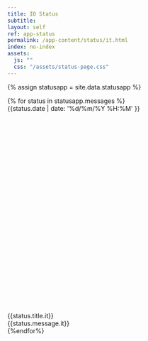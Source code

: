 ```yaml
---
title: IO Status
subtitle:
layout: self
ref: app-status
permalink: /app-content/status/it.html
index: no-index
assets:
  js: ""
  css: "/assets/status-page.css"
---
```


{% assign statusapp = site.data.statusapp %}

<div class="statuslist">
  {% for status in statusapp.messages  %}
  <div class="statuslist__item status-{{status.level}}">
    <div class="statuslist__date">{{status.date | date: '%d/%m/%Y %H:%M' }}</div>
    <div class="statuslist__titlewrap">
      <svg class="icon critical"><use xlink:href="/assets/svg/sprite.svg#it-warning-circle"></use></svg>
      <svg class="icon warning"><use xlink:href="/assets/svg/sprite.svg#it-info-circle"></use></svg>
      <svg class="icon normal"><use xlink:href="/assets/svg/sprite.svg#it-check-circle"></use></svg>
      <div class="statuslist__title">{{status.title.it}}</div>
    </div>
    <div class="statuslist__text">{{status.message.it}}</div>
  </div>
  {%endfor%}
</div>
